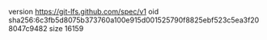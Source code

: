 version https://git-lfs.github.com/spec/v1
oid sha256:6c3fb5d8075b373760a100e915d001525790f8825ebf523c5ea3f208047c9482
size 16159
